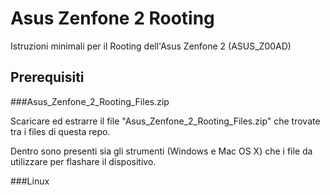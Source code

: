 # Asus Zenfone 2 Rooting
Istruzioni minimali per il Rooting dell'Asus Zenfone 2 (ASUS_Z00AD)

## Prerequisiti

###Asus_Zenfone_2_Rooting_Files.zip

Scaricare ed estrarre il file "Asus_Zenfone_2_Rooting_Files.zip" che trovate tra i files di questa repo.

Dentro sono presenti sia gli strumenti (Windows e Mac OS X) che i file da utilizzare per flashare il dispositivo.

###Linux
